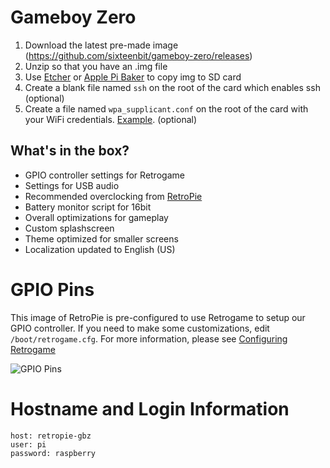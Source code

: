 # Gameboy Zero

1. Download the latest pre-made image (https://github.com/sixteenbit/gameboy-zero/releases)
1. Unzip so that you have an .img file
1. Use [Etcher](https://etcher.io/) or [Apple Pi Baker](https://www.tweaking4all.com/software/macosx-software/macosx-apple-pi-baker/) to copy img to SD card
1. Create a blank file named `ssh` on the root of the card which enables ssh (optional)
1. Create a file named `wpa_supplicant.conf` on the root of the card with your WiFi credentials. [Example](https://github.com/sixteenbit/gameboy-zero/blob/master/wpa_suplicant.conf). (optional)

## What's in the box?

* GPIO controller settings for Retrogame
* Settings for USB audio
* Recommended overclocking from [RetroPie](https://retropie.org.uk/docs/Overclocking/#raspberry-pi-zero)
* Battery monitor script for 16bit
* Overall optimizations for gameplay
* Custom splashscreen
* Theme optimized for smaller screens
* Localization updated to English (US)

# GPIO Pins

This image of RetroPie is pre-configured to use Retrogame to setup our GPIO controller. If you need to make some customizations, edit `/boot/retrogame.cfg`. For more information, please see [Configuring Retrogame](https://learn.adafruit.com/retro-gaming-with-raspberry-pi/configuring-retrogame)

![GPIO Pins](https://raw.githubusercontent.com/sixteenbit/gameboy-zero/master/img/GPIO.png "GPIO Pins")

# Hostname and Login Information

```
host: retropie-gbz
user: pi
password: raspberry
```
